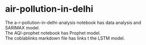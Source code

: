 # air-pollution-in-delhi

The a-r-pollution-in-delhi-analysis notebook has data analysis and SARIMAX model.  
The AQI-prophet notebook has Prophet model.   
The coblablinks markdown file has links t the LSTM model.   

